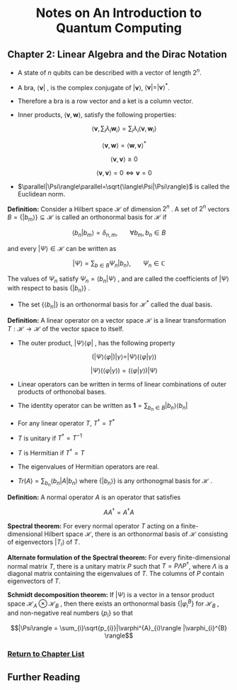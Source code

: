 
# <center>Notes on An Introduction to Quantum Computing</center>

## Chapter 2: Linear Algebra and the Dirac Notation

 * A state of $n$ qubits can be described with a vector of length $2^{n}$.

 * A bra, 
 $\langle\textbf{v}|$
 , is the complex conjugate of 
 $|\textbf{v}\rangle$, $\langle\textbf{v}| = |\textbf{v}\rangle^{*}$.

 * Therefore a bra is a row vector and a ket is a column vector.

 * Inner products, $\langle\textbf{v},\textbf{w}\rangle$, satisfy the following properties:

    $$\langle\textbf{v},\sum_{i}\lambda_{i}\textbf{w}_{i}\rangle = \sum_{i}\lambda_{i}\langle\textbf{v},\textbf{w}_{i}\rangle$$

    $$\langle\textbf{v},\textbf{w}\rangle=\langle\textbf{w},\textbf{v}\rangle^{*}$$

    $$\langle\textbf{v},\textbf{v}\rangle\geq 0$$ 

    $$\langle\textbf{v},\textbf{v}\rangle =0\Longleftrightarrow \textbf{v}=0$$

 * $\parallel|\Psi\rangle\parallel=\sqrt{\langle\Psi|\Psi\rangle}$ 
 is called the Euclidean norm.

 **Definition:** Consider a Hilbert space 
 $\mathcal{H}$
  of dimension 
$2^{n}$
. A set of 
$2^{n}$
 vectors 
$B=\{ |b_{m}\rangle \}\subseteq \mathcal{H}$
 is called an orthonormal basis for 
 $\mathcal{H}$
  if

 $$\langle b_{n}|b_{m}\rangle = \delta_{n,m}, \:\:\:\:\:\:\:\forall b_{m}, b_{n} \in B$$

 and every 
 $|\Psi\rangle \in \mathcal{H}$
  can be written as

 $$|\Psi\rangle =\sum_{b\in B}\Psi_{n}|b_{n}\rangle,\:\:\:\:\:\:\:\Psi_{n}\in\mathbb{C}$$

 The values of 
 $\Psi_{n}$
  satisfy 
$\Psi_{n}=\langle b_{n}|\Psi \rangle$
, and are called the coefficients of 
$| \Psi \rangle$
 with respect to basis 
 $\{ | b_{n} \rangle \}$
 .

 * The set 
 $\{ \langle b_{n}| \}$
  is an orthonormal basis for 
$\mathcal{H}^{*}$
 called the dual basis.

 **Definition:** A linear operator on a vector space $\mathcal{H}$ is a linear transformation $T:\mathcal{H}\to\mathcal{H}$ of the vector space to itself.

* The outer product, 
$|\Psi\rangle\langle\varphi|$
, has the following property

    $$(|\Psi\rangle\langle\varphi|)|\gamma\rangle=|\Psi\rangle(\langle\varphi|\gamma\rangle)$$

    $$|\Psi\rangle(\langle\varphi|\gamma\rangle)=(\langle\varphi|\gamma\rangle)|\Psi\rangle$$

 * Linear operators can be written in terms of linear combinations of outer products of orthonobal bases.

  * The identity operator can be written as 
$\textbf{1}=\sum_{b_{n}\in B} |b_{n} \rangle\langle b_{n}|$

 * For any linear operator $T$, 
 $T^{\dagger}=T^{*}$

  * $T$ is unitary if 
$T^{\dagger}=T^{-1}$

 * $T$ is Hermitian if 
 $T^{\dagger}=T$

 * The eigenvalues of Hermitian operators are real.

 * $Tr(A) = \sum_{b_{n}}\langle b_{n}|A|b_{n}\rangle$
 where 
 $\{ |b_{n}\rangle \}$ 
is any orthonogmal basis for 
$\mathcal{H}$
.

**Definition:** A normal operator $A$ is an operator that satisfies

$$AA^{\dagger}=A^{\dagger}A$$

**Spectral theorem:** For every normal operator $T$ acting on a finite-dimensional Hilbert space $\mathcal{H}$, there is an orthonormal basis of 
$\mathcal{H}$ 
consisting of eigenvectors 
$|T_{i}\rangle$
 of $T$.

**Alternate formulation of the Spectral theorem:** For every finite-dimensional normal matrix $T$, there is a unitary matrix $P$ such that $T = P\Lambda P^{\dagger}$, where $\Lambda$ is a diagonal matrix containing the eigenvalues of $T$. The columns of $P$ contain eigenvectors of $T$.

**Schmidt decomposition theorem:** If 
$|\Psi \rangle$
 is a vector in a tensor product space 
$\mathcal{H} _{A} \otimes \mathcal{H} _{B}$
 , then there exists an orthonormal basis 
$\{ | \varphi^{B}_{i} \}$
 for 
$\mathcal{H}_{B}$
 , and non-negative real numbers
$\{ p_{i} \}$
  so that

$$|\Psi\rangle = \sum_{i}\sqrt{p_{i}}|\varphi^{A}_{i}\rangle |\varphi_{i}^{B} \rangle$$

### <a href="https://phosgene89.github.io/quantum_computing/notes_kaye_etal">Return to Chapter List</a>

## Further Reading